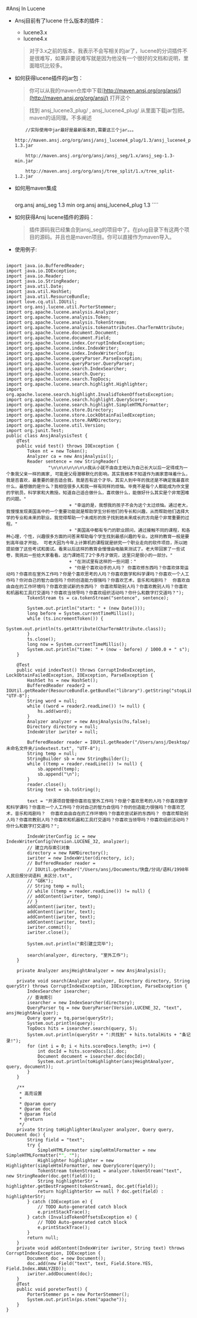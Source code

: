 #Ansj In Lucene

* Ansj目前有了lucene 什么版本的插件：
    * lucene3.x
    * lucene4.x
    > 对于3.x之前的版本，我表示不会写相关的jar了，lucene的分词插件不是很难写，如果非要说难写就是因为他没有一个很好的文档和说明，里面暗坑比较多。


* 如何获得lucene插件的jar包：
    > 你可以从我的maven仓库中下载[http://maven.ansj.org/org/ansj/](http://maven.ansj.org/org/ansj/) 打开这个

    > 找到   ansj_lucene3_plug/ , ansj_lucene4_plug/  从里面下载jar包把。maven的话同理。不多阐述

    ````
        //实际使用中jar最好是最新版本的,需要这三个jar。。。
        http://maven.ansj.org/org/ansj/ansj_lucene4_plug/1.3/ansj_lucene4_plug-1.3.jar

        http://maven.ansj.org/org/ansj/ansj_seg/1.x/ansj_seg-1.3-min.jar

        http://maven.ansj.org/org/ansj/tree_split/1.x/tree_split-1.2.jar
    ````

* 如何用maven集成
   >````
   <dependency>
			<groupId>org.ansj</groupId>
			<artifactId>ansj_seg</artifactId>
			<version>1.3</version>
         <classifier>min</classifier>
		</dependency>
		<dependency>
			<groupId>org.ansj</groupId>
			<artifactId>ansj_lucene4_plug</artifactId>
			<version>1.3</version>
		</dependency>````



* 如何获得Ansj lucene插件的源码：
    > 插件源码我已经集合到ansj_seg的项目中了。在plug目录下有这两个项目的源码。并且也是maven项目。你可以直接作为maven导入。







* 使用例子:

<pre><code>
import java.io.BufferedReader;
import java.io.IOException;
import java.io.Reader;
import java.io.StringReader;
import java.util.Date;
import java.util.HashSet;
import java.util.ResourceBundle;
import love.cq.util.IOUtil;
import org.ansj.lucene.util.PorterStemmer;
import org.apache.lucene.analysis.Analyzer;
import org.apache.lucene.analysis.Token;
import org.apache.lucene.analysis.TokenStream;
import org.apache.lucene.analysis.tokenattributes.CharTermAttribute;
import org.apache.lucene.document.Document;
import org.apache.lucene.document.Field;
import org.apache.lucene.index.CorruptIndexException;
import org.apache.lucene.index.IndexWriter;
import org.apache.lucene.index.IndexWriterConfig;
import org.apache.lucene.queryParser.ParseException;
import org.apache.lucene.queryParser.QueryParser;
import org.apache.lucene.search.IndexSearcher;
import org.apache.lucene.search.Query;
import org.apache.lucene.search.TopDocs;
import org.apache.lucene.search.highlight.Highlighter;
import org.apache.lucene.search.highlight.InvalidTokenOffsetsException;
import org.apache.lucene.search.highlight.QueryScorer;
import org.apache.lucene.search.highlight.SimpleHTMLFormatter;
import org.apache.lucene.store.Directory;
import org.apache.lucene.store.LockObtainFailedException;
import org.apache.lucene.store.RAMDirectory;
import org.apache.lucene.util.Version;
import org.junit.Test;
public class AnsjAnalysisTest {
	@Test
	public void test() throws IOException {
		Token nt = new Token();
		Analyzer ca = new AnsjAnalysis();
		Reader sentence = new StringReader(
				"\n\n\n\n\n\n\n我从小就不由自主地认为自己长大以后一定得成为一个象我父亲一样的画家, 可能是父母潜移默化的影响。其实我根本不知道作为画家意味着什么，我是否喜欢，最重要的是否适合我，我是否有这个才华。其实人到中年的我还是不确定我最喜欢什么，最想做的是什么？我相信很多人和我一样有同样的烦恼。毕竟不是每个人都能成为作文里的宇航员，科学家和大教授。知道自己适合做什么，喜欢做什么，能做好什么其实是个非常困难的问题。"
						+ "幸运的是，我想我的孩子不会为这个太过烦恼。通过老大，我慢慢发现美国高中的一个重要功能就是帮助学生分析他们的专长和兴趣，从而帮助他们选择大学的专业和未来的职业。我觉得帮助一个未成形的孩子找到她未来成长的方向是个非常重要的过程。"
						+ "美国高中都有专门的职业顾问，通过接触不同的课程，和各种心理，个性，兴趣很多方面的问答来帮助每个学生找到最感兴趣的专业。这样的教育一般是要到高年级才开始， 可老大因为今年上计算机的课程就是研究一个职业走向的软件项目，所以她提前做了这些考试和面试。看来以后这样的教育会慢慢由电脑来测试了。老大带回家了一些试卷，我挑出一些给大家看看。这门课她花了2个多月才做完，这里只是很小的一部分。"
						+ "在测试里有这样的一些问题："
						+ "你是个喜欢动手的人吗？ 你喜欢修东西吗？你喜欢体育运动吗？你喜欢在室外工作吗？你是个喜欢思考的人吗？你喜欢数学和科学课吗？你喜欢一个人工作吗？你对自己的智力自信吗？你的创造能力很强吗？你喜欢艺术，音乐和戏剧吗？  你喜欢自由自在的工作环境吗？你喜欢尝试新的东西吗？ 你喜欢帮助别人吗？你喜欢教别人吗？你喜欢和机器和工具打交道吗？你喜欢当领导吗？你喜欢组织活动吗？你什么和数字打交道吗？");
		TokenStream ts = ca.tokenStream("sentence", sentence);

		System.out.println("start: " + (new Date()));
		long before = System.currentTimeMillis();
		while (ts.incrementToken()) {
			System.out.println(ts.getAttribute(CharTermAttribute.class));
		}
		ts.close();
		long now = System.currentTimeMillis();
		System.out.println("time: " + (now - before) / 1000.0 + " s");
	}

	@Test
	public void indexTest() throws CorruptIndexException, LockObtainFailedException, IOException, ParseException {
		HashSet<String> hs = new HashSet<String>();
		BufferedReader reader2 = IOUtil.getReader(ResourceBundle.getBundle("library").getString("stopLibrary"), "UTF-8");
		String word = null;
		while ((word = reader2.readLine()) != null) {
			hs.add(word);
		}
		Analyzer analyzer = new AnsjAnalysis(hs,false);
		Directory directory = null;
		IndexWriter iwriter = null;

		BufferedReader reader = IOUtil.getReader("/Users/ansj/Desktop/未命名文件夹/indextest.txt", "UTF-8");
		String temp = null;
		StringBuilder sb = new StringBuilder();
		while ((temp = reader.readLine()) != null) {
			sb.append(temp);
			sb.append("\n");
		}
		reader.close();
		String text = sb.toString();

		text = "开源项目管理你喜欢在室外工作吗？你是个喜欢思考的人吗？你喜欢数学和科学课吗？你喜欢一个人工作吗？你对自己的智力自信吗？你的创造能力很强吗？你喜欢艺术，音乐和戏剧吗？  你喜欢自由自在的工作环境吗？你喜欢尝试新的东西吗？ 你喜欢帮助别人吗？你喜欢教别人吗？你喜欢和机器和工具打交道吗？你喜欢当领导吗？你喜欢组织活动吗？你什么和数字打交道吗？";

		IndexWriterConfig ic = new IndexWriterConfig(Version.LUCENE_32, analyzer);
		// 建立内存索引对象
		directory = new RAMDirectory();
		iwriter = new IndexWriter(directory, ic);
		// BufferedReader reader =
		// IOUtil.getReader("/Users/ansj/Documents/快盘/分词/语料/1998年人民日报分词语料_未区分.txt",
		// "GBK");
		// String temp = null;
		// while ((temp = reader.readLine()) != null) {
		// addContent(iwriter, temp);
		// }
		addContent(iwriter, text);
		addContent(iwriter, text);
		addContent(iwriter, text);
		addContent(iwriter, text);
		iwriter.commit();
		iwriter.close();

		System.out.println("索引建立完毕");

		search(analyzer, directory, "室外工作");
	}

	private Analyzer ansjHeightAnalyzer = new AnsjAnalysis();

	private void search(Analyzer analyzer, Directory directory, String queryStr) throws CorruptIndexException, IOException, ParseException {
		IndexSearcher isearcher;
		// 查询索引
		isearcher = new IndexSearcher(directory);
		QueryParser tq = new QueryParser(Version.LUCENE_32, "text", ansjHeightAnalyzer);
		Query query = tq.parse(queryStr);
		System.out.println(query);
		TopDocs hits = isearcher.search(query, 5);
		System.out.println(queryStr + ":共找到" + hits.totalHits + "条记录!");
		for (int i = 0; i < hits.scoreDocs.length; i++) {
			int docId = hits.scoreDocs[i].doc;
			Document document = isearcher.doc(docId);
			System.out.println(toHighlighter(ansjHeightAnalyzer, query, document));
		}
	}

	/**
	 * 高亮设置
	 * 
	 * @param query
	 * @param doc
	 * @param field
	 * @return
	 */
	private String toHighlighter(Analyzer analyzer, Query query, Document doc) {
		String field = "text";
		try {
			SimpleHTMLFormatter simpleHtmlFormatter = new SimpleHTMLFormatter("<font color=\"red\">", "</font>");
			Highlighter highlighter = new Highlighter(simpleHtmlFormatter, new QueryScorer(query));
			TokenStream tokenStream1 = analyzer.tokenStream("text", new StringReader(doc.get(field)));
			String highlighterStr = highlighter.getBestFragment(tokenStream1, doc.get(field));
			return highlighterStr == null ? doc.get(field) : highlighterStr;
		} catch (IOException e) {
			// TODO Auto-generated catch block
			e.printStackTrace();
		} catch (InvalidTokenOffsetsException e) {
			// TODO Auto-generated catch block
			e.printStackTrace();
		}
		return null;
	}
	private void addContent(IndexWriter iwriter, String text) throws CorruptIndexException, IOException {
		Document doc = new Document();
		doc.add(new Field("text", text, Field.Store.YES, Field.Index.ANALYZED));
		iwriter.addDocument(doc);
	}
	@Test
	public void poreterTest() {
		PorterStemmer ps = new PorterStemmer();
		System.out.println(ps.stem("apache"));
	}
}
</pre></code>
